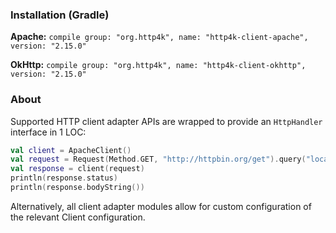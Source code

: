 ### Installation (Gradle)
**Apache:** ```compile group: "org.http4k", name: "http4k-client-apache", version: "2.15.0"```

**OkHttp:** ```compile group: "org.http4k", name: "http4k-client-okhttp", version: "2.15.0"```

### About
Supported HTTP client adapter APIs are wrapped to provide an `HttpHandler` interface in 1 LOC:

```kotlin
val client = ApacheClient()
val request = Request(Method.GET, "http://httpbin.org/get").query("location", "John Doe")
val response = client(request)
println(response.status)
println(response.bodyString())
```

Alternatively, all client adapter modules allow for custom configuration of the relevant Client configuration.

